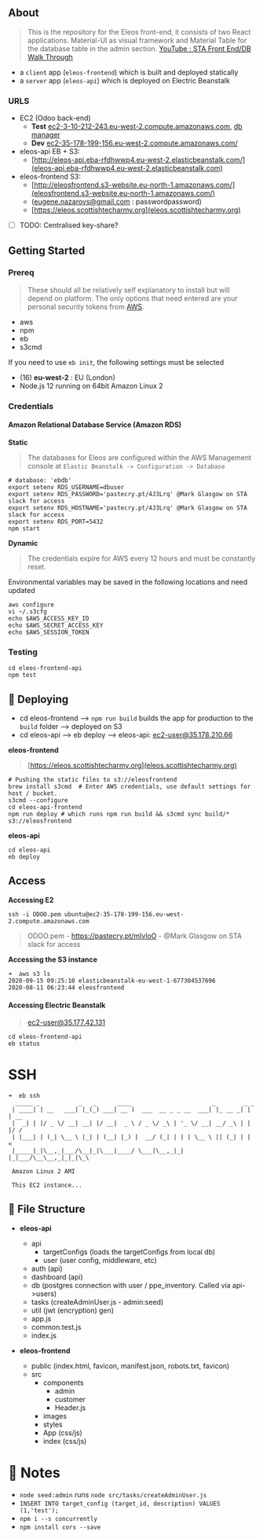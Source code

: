 ## About

> This is the repository for the Eleos front-end, it consists of two React applications. Material-UI as visual framework and Material Table for the database table in the admin section. [YouTube : STA Front End/DB Walk Through](https://www.youtube.com/watch?v=6pwdsKymUD4&feature=youtu.be)

* a `client` app (`eleos-frontend`) which is built and deployed statically
* a `server` app (`eleos-api`) which is deployed on Electric Beanstalk

### URLS
* EC2 (Odoo back-end)
  * **Test**  [ec2-3-10-212-243.eu-west-2.compute.amazonaws.com](http://ec2-3-10-212-243.eu-west-2.compute.amazonaws.com/), [db manager](http://ec2-3-10-212-243.eu-west-2.compute.amazonaws.com/web/database/manager)
  * **Dev** [ec2-35-178-199-156.eu-west-2.compute.amazonaws.com/](http://ec2-35-178-199-156.eu-west-2.compute.amazonaws.com/)
* eleos-api EB + S3: 
  * [http://eleos-api.eba-rfdhwwp4.eu-west-2.elasticbeanstalk.com/](eleos-api.eba-rfdhwwp4.eu-west-2.elasticbeanstalk.com) 
* eleos-frontend S3: 
  * [http://eleosfrontend.s3-website.eu-north-1.amazonaws.com/](eleosfrontend.s3-website.eu-north-1.amazonaws.com/) 
  * (eugene.nazarovs@gmail.com : passwordpassword)  
  * [https://eleos.scottishtecharmy.org](eleos.scottishtecharmy.org)



- [ ] TODO: Centralised key-share? 

## Getting Started

### Prereq
>These should all be relatively self explanatory to install but will depend on platform. The only options that need entered are your personal security tokens from [AWS](https://scottishtecharmy.awsapps.com/start/).

* aws
* npm
* eb
* s3cmd

If you need to use `eb init`, the following settings must be selected
- (16) **eu-west-2** : EU (London)
- Node.js 12 running on 64bit Amazon Linux 2

### Credentials
#### Amazon Relational Database Service (Amazon RDS)
**Static**

> The databases for Eleos are configured within the AWS Management console at `Elastic Beanstalk -> Configuration -> Database`

```
# database: 'ebdb'
export setenv RDS_USERNAME=dbuser
export setenv RDS_PASSWORD='pastecry.pt/4J3Lrq' @Mark Glasgow on STA slack for access
export setenv RDS_HOSTNAME='pastecry.pt/4J3Lrq' @Mark Glasgow on STA slack for access
export setenv RDS_PORT=5432
npm start
```

**Dynamic**
> The credentials expire for AWS every 12 hours and must be constantly reset. 

Environmental variables may be saved in the following locations and need updated
```
aws configure
vi ~/.s3cfg
echo $AWS_ACCESS_KEY_ID 
echo $AWS_SECRET_ACCESS_KEY 
echo $AWS_SESSION_TOKEN
```

### Testing
```
cd eleos-frontend-api
npm test
```

## 🚀 Deploying
- cd eleos-frontend --> `npm run build` builds the app for production to the `build` folder --> deployed on S3
- cd eleos-api --> eb deploy --> eleos-api: ec2-user@35.178.210.66

**eleos-frontend**
>[https://eleos.scottishtecharmy.org](eleos.scottishtecharmy.org)

```
# Pushing the static files to s3://eleosfrontend
brew install s3cmd  # Enter AWS credentials, use default settings for host / bucket.
s3cmd --configure
cd eleos-api-frontend
npm run deploy # which runs npm run build && s3cmd sync build/* s3://eleosfrontend
```

**eleos-api**
```
cd eleos-api
eb deploy
```

## Access

**Accessing E2**

```
ssh -i ODOO.pem ubuntu@ec2-35-178-199-156.eu-west-2.compute.amazonaws.com
```
>ODOO.pem - https://pastecry.pt/mIvloO - @Mark Glasgow on STA slack for access

**Accessing the S3 instance**
```
➜  aws s3 ls
2020-09-15 09:25:10 elasticbeanstalk-eu-west-1-677304537696
2020-08-11 06:23:44 eleosfrontend
```

#### Accessing Electric Beanstalk
> ec2-user@35.177.42.131

```
cd eleos-frontend-api
eb status
```

# SSH

```
➜  eb ssh
  _____ _           _   _      ____                       _        _ _
 | ____| | __   ___| |_(_) ___| __ )  ___  __ _ _ __  ___| |_ __ _| | | __
 |  _| | |/ _ \/ __| __| |/ __|  _ \ / _ \/ _\ | '_ \/ __| __/ _\ | | |/ /
 | |___| | (_| \__ \ |_| | (__| |_) |  __/ (_| | | | \__ \ || (_| | |   <
 |_____|_|\__,_|___/\__|_|\___|____/ \___|\__,_|_| |_|___/\__\__,_|_|_|\_\

 Amazon Linux 2 AMI

 This EC2 instance...
```

## :open_file_folder: File Structure

- **eleos-api**
    - api
        - targetConfigs (loads the targetConfigs from local db)
        - user (user config, middleware, etc)
    - auth (api)
    - dashboard (api)
    - db (postgres connection with user / ppe_inventory. Called via api->users)
    - tasks (createAdminUser.js - admin:seed)
    - util (jwt (encryption) gen)
    - app.js
    - common.test.js
    - index.js

- **eleos-frontend**
    - public (index.html, favicon, manifest.json, robots.txt, favicon)
    - src 
        - components
            - admin
            - customer
            - Header.js
        - images
        - styles
        - App (css/js)
        - index (css/js)


# 📝 Notes

* `node seed:admin` runs `node src/tasks/createAdminUser.js`
* `INSERT INTO target_config (target_id, description) VALUES (1,'test');`
* `npm i --s concurrently`
* `npm install cors --save`

